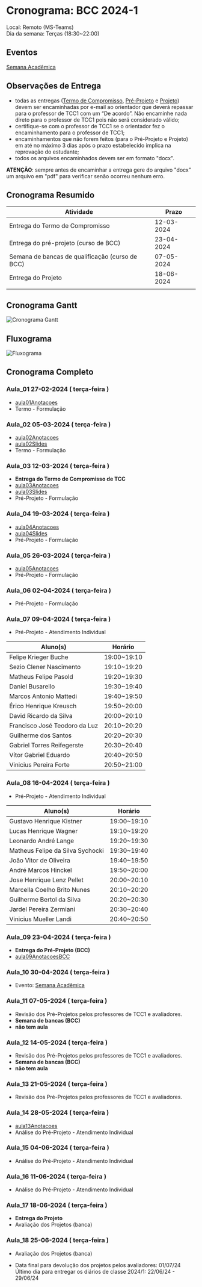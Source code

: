 # Cronograma: BCC  2024-1  

Local:  Remoto (MS-Teams)  
Dia da semana: Terças (18:30\~22:00)  

<!-- [x] Aviso: Inicio das aulas <> -->  

## Eventos  

[Semana Acadêmica](https://github.com/dalton-reis/dalton-reis/blob/main/_._/semanaAcademica.md "Semana Acadêmica")  

<!-- [SEMINCO](https://github.com/dalton-reis/dalton-reis/blob/main/_._/seminco.md "SEMINCO")  -->

## Observações de Entrega  

- todas as entregas ([Termo de Compromisso](../Aulas/aula01Anotacoes.md#termo-de-compromisso "Termo de Compromisso"), [Pré-Projeto](../Aulas/aula02Anotacoes.md#modelos-projetos "Pré-Projeto") e [Projeto](../Aulas/aula02Anotacoes.md#modelos-projetos "Projeto")) devem ser encaminhadas por e-mail ao orientador que deverá repassar para o professor de TCC1 com um “De acordo”. Não encaminhe nada direto para o professor de TCC1 pois não será considerado válido;  
- certifique-se com o professor de TCC1 se o orientador fez o encaminhamento para o professor de TCC1;  
- encaminhamentos que não forem feitos (para o Pré-Projeto e Projeto) em até no máximo 3 dias após o prazo estabelecido implica na reprovação do estudante;  
- todos os arquivos encaminhados devem ser em formato "docx".  

**ATENÇÃO**: sempre antes de encaminhar a entrega gere do arquivo "docx" um arquivo em "pdf" para verificar senão ocorreu nenhum erro.  

## Cronograma Resumido  

| Atividade | Prazo |  
|--- | ---- |  
| Entrega do Termo de Compromisso | 12-03-2024 |  
| Entrega do pré-projeto (curso de BCC) |   23-04-2024  |  
| Semana de bancas de qualificação (curso de BCC) |   07-05-2024  |  
| Entrega do Projeto |   18-06-2024  |  
|   |   |  

## Cronograma Gantt  
  
![Cronograma Gantt](../../svg/_BCC/Cronogramas/cronograma_BCC.svg "Cronograma Gantt")  
  
## Fluxograma  
  
![Fluxograma](cronogramaFluxograma.drawio.svg "fluxograma")  
  
## Cronograma Completo  
  
### Aula_01 27-02-2024  ( terça-feira )  
  
- [aula01Anotacoes](../Aulas/aula01Anotacoes.md "aula01Anotacoes")  
- Termo - Formulação  
  
### Aula_02 05-03-2024  ( terça-feira )  
  
<!-- \[AVISO] Termo atraso https://github.com/dalton-reis/disciplinaTCC1Privado/projects/1#card-67011391 -->  
- [aula02Anotacoes](../Aulas/aula02Anotacoes.md "aula02Anotacoes")  
- [aula02Slides](../Aulas/aula02Slides.pdf "aula02Slides")  
- Termo - Formulação  
  
### Aula_03 12-03-2024  ( terça-feira )  
  
- **Entrega do Termo de Compromisso de TCC**  
- [aula03Anotacoes](../Aulas/aula03Anotacoes.md "aula03Anotacoes")  
- [aula03Slides](../Aulas/aula03Slides.pdf "aula03Slides")  
- Pré-Projeto - Formulação  
  
### Aula_04 19-03-2024  ( terça-feira )  
  
<!-- \[AVISO] Orientadores https://github.com/dalton-reis/disciplinaTCC1Privado/projects/1#card-67524750 -->  
- [aula04Anotacoes](../Aulas/aula04Anotacoes.md "aula04Anotacoes")  
- [aula04Slides](../Aulas/aula04Slides.pdf "aula04Slides")  
- Pré-Projeto - Formulação  
  
### Aula_05 26-03-2024  ( terça-feira )  
  
<!-- \[AVISO] banca BCC https://github.com/dalton-reis/disciplinaTCC1Privado/projects/1#card-67445813 -->  
- [aula05Anotacoes](../Aulas/aula05Anotacoes.md "aula05Anotacoes")  
- Pré-Projeto - Formulação  
  
### Aula_06 02-04-2024  ( terça-feira )  
  
- Pré-Projeto - Formulação  
  
### Aula_07 09-04-2024  ( terça-feira )  
  
<!-- \[AVISO] Atendimento BCC: https://github.com/dalton-reis/disciplinaTCC1Privado/projects/1#card-85660899 -->  
- Pré-Projeto - Atendimento Individual  

| Aluno(s)                                         | Horário      |  
| ------------------------------------------------ | ------------ |  
| Felipe Krieger Buche                             | 19:00\~19:10 |  
| Sezio Clener Nascimento                          | 19:10\~19:20 |  
| Matheus Felipe Pasold                            | 19:20\~19:30 |  
| Daniel Busarello                                 | 19:30\~19:40 |  
| Marcos Antonio Mattedi                           | 19:40\~19:50 |  
| Érico Henrique Kreusch                           | 19:50\~20:00 |  
| David Ricardo da Silva                           | 20:00\~20:10 |  
| Francisco José Teodoro da Luz                    | 20:10\~20:20 |  
| Guilherme dos Santos                             | 20:20\~20:30 |  
| Gabriel Torres Reifegerste                       | 20:30\~20:40 |  
| Vítor Gabriel Eduardo                            | 20:40\~20:50 |  
| Vinicius Pereira Forte                           | 20:50\~21:00 |  
  
### Aula_08 16-04-2024  ( terça-feira )  
  
- Pré-Projeto - Atendimento Individual  
  
| Aluno(s)                                         | Horário      |  
| ------------------------------------------------ | ------------ |  
| Gustavo Henrique Kistner                         | 19:00\~19:10 |  
| Lucas Henrique Wagner                            | 19:10\~19:20 |  
| Leonardo André Lange                             | 19:20\~19:30 |  
| Matheus Felipe da Silva Sychocki                 | 19:30\~19:40 |  
| João Vitor de Oliveira                           | 19:40\~19:50 |  
| André Marcos Hinckel                             | 19:50\~20:00 |  
| Jose Henrique Lenz Pellet                        | 20:00\~20:10 |  
| Marcella Coelho Brito Nunes                      | 20:10\~20:20 |  
| Guilherme Bertol da Silva                        | 20:20\~20:30 |  
| Jardel Pereira Zermiani                          | 20:30\~20:40 |  
| Vinicius Mueller Landi                           | 20:40\~20:50 |  
  
### Aula_09 23-04-2024  ( terça-feira )  
  
- **Entrega do Pré-Projeto (BCC)**  
- [aula09AnotacoesBCC](../Aulas/aula09AnotacoesBCC.md "aula09AnotacoesBCC")  
  
### Aula_10 30-04-2024  ( terça-feira )  
  
- Evento: [Semana Acadêmica](https://github.com/dalton-reis/dalton-reis/blob/main/_._/semanaAcademica.md "Semana Acadêmica")  
  
### Aula_11 07-05-2024  ( terça-feira )  
  
<!-- \[ ] Revisão dos Pré-Projetos: https://github.com/dalton-reis/disciplinaTCC1Privado/projects/1#card-86157761 -->  
- Revisão dos Pré-Projetos pelos professores de TCC1 e avaliadores.  
- **Semana de bancas (BCC)**  
- **não tem aula**  
  
### Aula_12 14-05-2024  ( terça-feira )  
  
- Revisão dos Pré-Projetos pelos professores de TCC1 e avaliadores.  
- **Semana de bancas (BCC)**  
- **não tem aula**  
  
### Aula_13 21-05-2024  ( terça-feira )  
  
- Revisão dos Pré-Projetos pelos professores de TCC1 e avaliadores.  
  
### Aula_14 28-05-2024  ( terça-feira )  
  
- [aula13Anotacoes](../Aulas/aula13Anotacoes.md "aula13Anotacoes")  
- Análise do Pré-Projeto - Atendimento Individual  
  
### Aula_15 04-06-2024  ( terça-feira )  
  
- Análise do Pré-Projeto - Atendimento Individual  
  
### Aula_16 11-06-2024  ( terça-feira )  
  
- Análise do Pré-Projeto - Atendimento Individual  
  
### Aula_17 18-06-2024  ( terça-feira )  
  
- **Entrega do Projeto**  
- Avaliação dos Projetos (banca)  
  
### Aula_18 25-06-2024  ( terça-feira )  
  
- Avaliação dos Projetos (banca)  
  
<!-- [ ] Aviso: DION: fechar notas <> -->  
- Data final para devolução dos projetos pelos avaliadores:  01/07/24  
Último dia para entregar os diários de classe 2024/1: 22/06/24 - 29/06/24  
